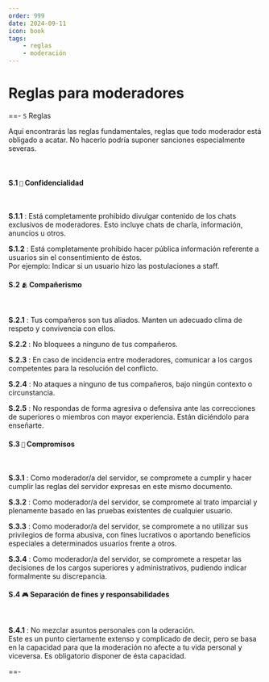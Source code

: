 ```yaml
---
order: 999
date: 2024-09-11
icon: book
tags:
    - reglas
    - moderación
---
```


# Reglas para moderadores

==- `S` Reglas

Aquí encontrarás las reglas fundamentales, reglas que todo moderador está obligado a acatar. No hacerlo podría suponer sanciones especialmente severas.

<br>

#### S.1 `🔐` Confidencialidad

<br>

**S.1.1**
:   Está completamente prohibido divulgar contenido de los chats exclusivos de moderadores. Esto incluye chats de charla, información, anuncios u otros.

**S.1.2**
:   Está completamente prohibido hacer pública información referente a usuarios sin el consentimiento de éstos.<br>Por ejemplo: Indicar si un usuario hizo las postulaciones a staff.

#### S.2 `🫂` Compañerismo

<br>

**S.2.1**
:   Tus compañeros son tus aliados. Manten un adecuado clima de respeto y convivencia con ellos.

**S.2.2**
:   No bloquees a ninguno de tus compañeros.

**S.2.3**
:   En caso de incidencia entre moderadores, comunicar a los cargos competentes para la resolución del conflicto.

**S.2.4**
:   No ataques a ninguno de tus compañeros, bajo ningún contexto o circunstancia.

**S.2.5**
:   No respondas de forma agresiva o defensiva ante las correcciones de superiores o miembros con mayor experiencia. Están diciéndolo para enseñarte.

#### S.3 `🤝` Compromisos

<br>

**S.3.1**
:   Como moderador/a del servidor, se compromete a cumplir y hacer cumplir las reglas del servidor expresas en este mismo documento.

**S.3.2**
:   Como moderador/a del servidor, se compromete al trato imparcial y plenamente basado en las pruebas existentes de cualquier usuario.

**S.3.3**
:   Como moderador/a del servidor, se compromete a no utilizar sus privilegios de forma abusiva, con fines lucrativos o aportando beneficios especiales a determinados usuarios frente a otros.

**S.3.4**
:   Como moderador/a del servidor, se compromete a respetar las decisiones de los cargos superiores y administrativos, pudiendo indicar formalmente su discrepancia.

#### S.4 `🎮` Separación de fines y responsabilidades

<br>

**S.4.1**
:   No mezclar asuntos personales con la oderación.<br>Este es un punto ciertamente extenso y complicado de decir, pero se basa en la capacidad para que la moderación no afecte a tu vida personal y viceversa. Es obligatorio disponer de ésta capacidad.

==-